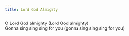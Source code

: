 ```yaml
---
title: Lord God Almighty
---
```

O Lord God almighty (Lord God almighty)\
Gonna sing sing sing for you (gonna sing sing sing for you)